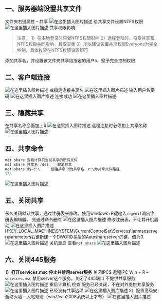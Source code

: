 ## 一、服务器端设置共享文件

文件夹右键属性 – 共享
![在这里插入图片描述](7、文件共享/watermark,type_ZmFuZ3poZW5naGVpdGk,shadow_10,text_aHR0cHM6Ly9ibG9nLmNzZG4ubmV0L3dlaXhpbl80NDAzMjIzMg==,size_16,color_FFFFFF,t_70-20201109114110968.png)
给共享文件设置NTFS权限
![在这里插入图片描述](7、文件共享/watermark,type_ZmFuZ3poZW5naGVpdGk,shadow_10,text_aHR0cHM6Ly9ibG9nLmNzZG4ubmV0L3dlaXhpbl80NDAzMjIzMg==,size_16,color_FFFFFF,t_70-20201109114110848.png)
共享权限影响

> 注意：
> 1）在本地登录时只受NTFS权限影响
> 2）远程登陆时，将受共享和NTFS权限共同影响，且取交集
> 3）所以建议设置共享权限Everyone为完全控制，具体权限在NTFS权限设置即可

添加共享名，并设置该文件夹共享给指定的用户a，赋予完全控制权限

## 二、客户端连接

![在这里插入图片描述](7、文件共享/20200329162242679.png)
或指定连接共享名
![在这里插入图片描述](7、文件共享/20200329162327775.png)
输入用户名密码
![在这里插入图片描述](7、文件共享/watermark,type_ZmFuZ3poZW5naGVpdGk,shadow_10,text_aHR0cHM6Ly9ibG9nLmNzZG4ubmV0L3dlaXhpbl80NDAzMjIzMg==,size_16,color_FFFFFF,t_70-20201109114110983.png)
连接成功
![在这里插入图片描述](7、文件共享/watermark,type_ZmFuZ3poZW5naGVpdGk,shadow_10,text_aHR0cHM6Ly9ibG9nLmNzZG4ubmV0L3dlaXhpbl80NDAzMjIzMg==,size_16,color_FFFFFF,t_70-20201109114110995.png)

## 三、隐藏共享

在共享名称会面加上$
![在这里插入图片描述](7、文件共享/watermark,type_ZmFuZ3poZW5naGVpdGk,shadow_10,text_aHR0cHM6Ly9ibG9nLmNzZG4ubmV0L3dlaXhpbl80NDAzMjIzMg==,size_16,color_FFFFFF,t_70-20201109114111020.png)
远程连接时必须加上共享名称
![在这里插入图片描述](7、文件共享/watermark,type_ZmFuZ3poZW5naGVpdGk,shadow_10,text_aHR0cHM6Ly9ibG9nLmNzZG4ubmV0L3dlaXhpbl80NDAzMjIzMg==,size_16,color_FFFFFF,t_70-20201109114111019.png)

## 四、共享命令

```powershell
net share 查看计算机当前共享的所有文件
net share 共享名 /del    取消共享
net share d$=c:\     创建共享 d为共享名，c:\为共享文件路径
123
```

![在这里插入图片描述](7、文件共享/watermark,type_ZmFuZ3poZW5naGVpdGk,shadow_10,text_aHR0cHM6Ly9ibG9nLmNzZG4ubmV0L3dlaXhpbl80NDAzMjIzMg==,size_16,color_FFFFFF,t_70-20201109114111022.png)

## 五、关闭共享

永久关闭默认共享，通过注册表来修改。使用windows+R键输入`regedit`调出注册表编辑器。
先通过命令删除
![在这里插入图片描述](7、文件共享/20200329171656888.png)
修改注册表，不让其开机启动
![在这里插入图片描述](7、文件共享/watermark,type_ZmFuZ3poZW5naGVpdGk,shadow_10,text_aHR0cHM6Ly9ibG9nLmNzZG4ubmV0L3dlaXhpbl80NDAzMjIzMg==,size_16,color_FFFFFF,t_70-20201109114111064.png)
HKEY_LOCAL_MACHINE\SYSTEM\CurrentControlSet\Services\lanmanserver\parameters右键新建一个DWORD类型的Autoshareserver的键，值为0.
![在这里插入图片描述](7、文件共享/watermark,type_ZmFuZ3poZW5naGVpdGk,shadow_10,text_aHR0cHM6Ly9ibG9nLmNzZG4ubmV0L3dlaXhpbl80NDAzMjIzMg==,size_16,color_FFFFFF,t_70-20201109114111101.png)
关机重启 查看`net share`
![在这里插入图片描述](7、文件共享/watermark,type_ZmFuZ3poZW5naGVpdGk,shadow_10,text_aHR0cHM6Ly9ibG9nLmNzZG4ubmV0L3dlaXhpbl80NDAzMjIzMg==,size_16,color_FFFFFF,t_70-20201109114111110.png)

## 六、关闭445服务

**1）打开services.msc 停止并禁用server服务**
关闭IPC$ 远程IPC
Win + R – `services.msc`
禁用server这个服务，关闭了445端口 不提供共享服务
![在这里插入图片描述](7、文件共享/watermark,type_ZmFuZ3poZW5naGVpdGk,shadow_10,text_aHR0cHM6Ly9ibG9nLmNzZG4ubmV0L3dlaXhpbl80NDAzMjIzMg==,size_16,color_FFFFFF,t_70-20201109114111108.png)
重启计算机 检查 服务已经关闭，不在对外提供共享服务
![在这里插入图片描述](7、文件共享/20200329173350930.png)
已经没有共享选项
![在这里插入图片描述](7、文件共享/watermark,type_ZmFuZ3poZW5naGVpdGk,shadow_10,text_aHR0cHM6Ly9ibG9nLmNzZG4ubmV0L3dlaXhpbl80NDAzMjIzMg==,size_16,color_FFFFFF,t_70-20201109114111122.png)
2）配置高级安全防火墙 – 入站规则（win7/win2008系统以上才有）
![在这里插入图片描述](7、文件共享/watermark,type_ZmFuZ3poZW5naGVpdGk,shadow_10,text_aHR0cHM6Ly9ibG9nLmNzZG4ubmV0L3dlaXhpbl80NDAzMjIzMg==,size_16,color_FFFFFF,t_70-20201109114111235.png)